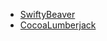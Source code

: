 - [SwiftyBeaver](https://github.com/SwiftyBeaver/SwiftyBeaver)
- [CocoaLumberjack](https://github.com/CocoaLumberjack/CocoaLumberjack)
